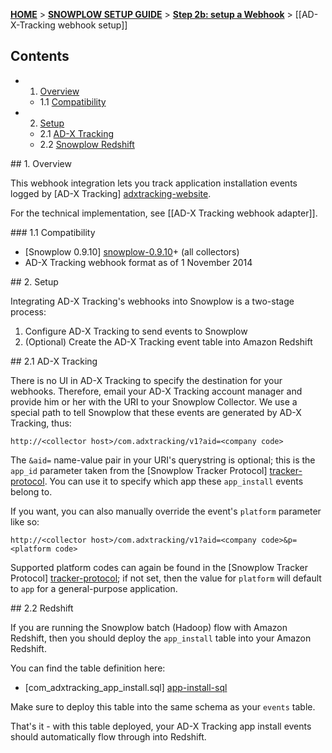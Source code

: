 <a name="top" />

[**HOME**](Home) > [**SNOWPLOW SETUP GUIDE**](Setting-up-Snowplow) > [**Step 2b: setup a Webhook**](Setting-up-a-webhook) > [[AD-X-Tracking webhook setup]]

## Contents

- 1. [Overview](#overview)  
  - 1.1 [Compatibility](#compat)
- 2. [Setup](#setup)
  - 2.1 [AD-X Tracking](#setup-adxtracking)
  - 2.2 [Snowplow Redshift](#setup-redshift)

<a name="overview" />
## 1. Overview

This webhook integration lets you track application installation events logged by [AD-X Tracking] [adxtracking-website].

For the technical implementation, see [[AD-X Tracking webhook adapter]].

<a name="compat" />
### 1.1 Compatibility

* [Snowplow 0.9.10] [snowplow-0.9.10]+ (all collectors)
* AD-X Tracking webhook format as of 1 November 2014

<a name="setup" />
## 2. Setup

Integrating AD-X Tracking's webhooks into Snowplow is a two-stage process:

1. Configure AD-X Tracking to send events to Snowplow
2. (Optional) Create the AD-X Tracking event table into Amazon Redshift

<a name="setup-adxtracking" />
## 2.1 AD-X Tracking

There is no UI in AD-X Tracking to specify the destination for your webhooks. Therefore, email your AD-X Tracking account manager and provide him or her with the URI to your Snowplow Collector. We use a special path to tell Snowplow that these events are generated by AD-X Tracking, thus:

```
http://<collector host>/com.adxtracking/v1?aid=<company code>
```

The `&aid=` name-value pair in your URI's querystring is optional; this is the `app_id` parameter taken from the [Snowplow Tracker Protocol] [tracker-protocol]. You can use it to specify which app these `app_install` events belong to.

If you want, you can also manually override the event's `platform` parameter like so:

```
http://<collector host>/com.adxtracking/v1?aid=<company code>&p=<platform code>
```

Supported platform codes can again be found in the [Snowplow Tracker Protocol] [tracker-protocol]; if not set, then the value for `platform` will default to `app` for a general-purpose application.

<a name="setup-redshift" />
## 2.2 Redshift

If you are running the Snowplow batch (Hadoop) flow with Amazon Redshift, then you should deploy the `app_install` table into your Amazon Redshift.

You can find the table definition here:

* [com_adxtracking_app_install.sql] [app-install-sql]

Make sure to deploy this table into the same schema as your `events` table.

That's it - with this table deployed, your AD-X Tracking app install events should automatically flow through into Redshift.

[adxtracking-website]: http://adxtracking.com/
[snowplow-0.9.10]: https://github.com/snowplow/snowplow/releases/tag/0.9.10

[app-install-sql]: xxx 
[tracker-protocol]: https://github.com/snowplow/snowplow/wiki/snowplow-tracker-protocol#1-common-parameters-platform-and-event-independent
